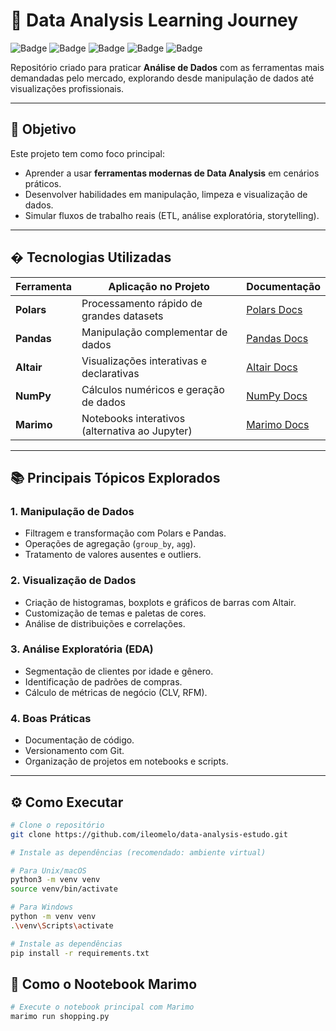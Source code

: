 # 🚀 Data Analysis Learning Journey

![Badge](https://img.shields.io/badge/Polars-FF6B6B?style=for-the-badge&logo=polars&logoColor=white)
![Badge](https://img.shields.io/badge/Pandas-150458?style=for-the-badge&logo=pandas&logoColor=white)
![Badge](https://img.shields.io/badge/Altair-42A5F5?style=for-the-badge&logo=altair&logoColor=white)
![Badge](https://img.shields.io/badge/Numpy-013243?style=for-the-badge&logo=numpy&logoColor=white)
![Badge](https://img.shields.io/badge/Python-3776AB?style=for-the-badge&logo=python&logoColor=white)

Repositório criado para praticar **Análise de Dados** com as ferramentas mais demandadas pelo mercado, explorando desde manipulação de dados até visualizações profissionais.

---

## 🎯 Objetivo

Este projeto tem como foco principal:
- Aprender a usar **ferramentas modernas de Data Analysis** em cenários práticos.
- Desenvolver habilidades em manipulação, limpeza e visualização de dados.
- Simular fluxos de trabalho reais (ETL, análise exploratória, storytelling).

---

## � Tecnologias Utilizadas

| Ferramenta   | Aplicação no Projeto                          | Documentação                  |
|--------------|-----------------------------------------------|-------------------------------|
| **Polars**   | Processamento rápido de grandes datasets      | [Polars Docs](https://pola-rs.github.io/polars/) |
| **Pandas**   | Manipulação complementar de dados             | [Pandas Docs](https://pandas.pydata.org/) |
| **Altair**   | Visualizações interativas e declarativas      | [Altair Docs](https://altair-viz.github.io/) |
| **NumPy**    | Cálculos numéricos e geração de dados         | [NumPy Docs](https://numpy.org/) |
| **Marimo**   | Notebooks interativos (alternativa ao Jupyter)| [Marimo Docs](https://marimo.io/) |

---

## 📚 Principais Tópicos Explorados

### 1. **Manipulação de Dados**
   - Filtragem e transformação com Polars e Pandas.
   - Operações de agregação (`group_by`, `agg`).
   - Tratamento de valores ausentes e outliers.

### 2. **Visualização de Dados**
   - Criação de histogramas, boxplots e gráficos de barras com Altair.
   - Customização de temas e paletas de cores.
   - Análise de distribuições e correlações.

### 3. **Análise Exploratória (EDA)**
   - Segmentação de clientes por idade e gênero.
   - Identificação de padrões de compras.
   - Cálculo de métricas de negócio (CLV, RFM).

### 4. **Boas Práticas**
   - Documentação de código.
   - Versionamento com Git.
   - Organização de projetos em notebooks e scripts.

---

## ⚙️ Como Executar

```bash
# Clone o repositório
git clone https://github.com/ileomelo/data-analysis-estudo.git

# Instale as dependências (recomendado: ambiente virtual)

# Para Unix/macOS
python3 -m venv venv
source venv/bin/activate

# Para Windows
python -m venv venv
.\venv\Scripts\activate

# Instale as dependências
pip install -r requirements.txt

```


## 🚀 Como o Nootebook Marimo
```bash
# Execute o notebook principal com Marimo
marimo run shopping.py
```